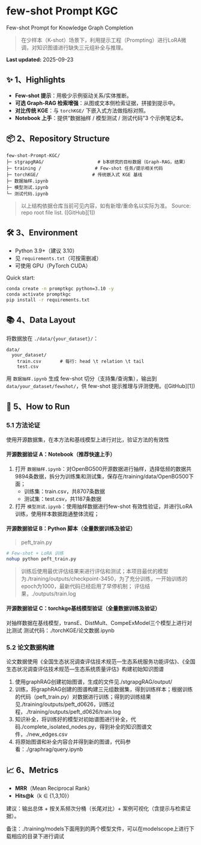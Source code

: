 # few-shot Prompt KGC
Few-shot Prompt for Knowledge Graph Completion

> 在少样本（K-shot）场景下，利用提示工程（Prompting）进行LoRA微调，对知识图谱进行缺失三元组补全与推理。

**Last updated:** 2025-09-23

## ✨ 1、Highlights
- **Few-shot 提示**：用极少示例驱动关系/实体推断。
- **可选 Graph-RAG 检索增强**：从图或文本侧检索证据，拼接到提示中。
- **对比传统 KGE**：与 `torchKGE/` 下嵌入式方法做指标对照。
- **Notebook 上手**：提供“数据抽样 / 模型测试 / 测试代码”3 个示例笔记本。

## 📦 2、Repository Structure
```text
few-shot-Prompt-KGC/
├─ stgrapgRAG/                    # b本研究的目标数据（Graph-RAG，结果）
├─ training /                    # Few-shot 任务/提示相关代码
├─ torchKGE/                    # 传统嵌入式 KGE 基线
├─ 数据抽样.ipynb
├─ 模型测试.ipynb
└─ 测试代码.ipynb
````

> 以上结构依据仓库当前可见内容，如有新增/重命名以实际为准。
> Source: repo root file list. ([GitHub][1])

## 🛠 3、Environment

* Python 3.9+（建议 3.10）
* 见 `requirements.txt`（可按需删减）
* 可使用 GPU（PyTorch CUDA）

Quick start:

```bash
conda create -n promptkgc python=3.10 -y
conda activate promptkgc
pip install -r requirements.txt
```


## 📚 4、Data Layout

将数据放在 `./data/{your_dataset}/`：

```
data/
  your_dataset/
    train.csv       # 每行: head \t relation \t tail
    test.csv
```

用 `数据抽样.ipynb` 生成 few-shot 切分（支持集/查询集），输出到 `data/your_dataset/fewshot/`，供 few-shot 提示推理与评测使用。([GitHub][1])

## 🚀 5、How to Run
### 5.1 方法论证
使用开源数据集，在本方法和基线模型上进行对比，验证方法的有效性

#### 开源数据验证 A：Notebook（推荐快速上手）

1. 打开 `数据抽样.ipynb`：对OpenBG500开源数据进行抽样，选择低频的数据共9894条数据，拆分为训练集和测试集，保存在/training/data/OpenBG500下面；
   - 训练集：train.csv，共8707条数据
   - 测试集：test.csv，共1187条数据
2. 打开 `模型测试.ipynb`：使用抽样数据进行few-shot 有效性验证，并进行LoRA训练，使用样本数据跑通整体流程；


#### 开源数据验证 B：Python 脚本（全量数据训练及验证）

> peft_train.py

```bash
# Few-shot + LoRA 训练
nohup python peft_train.py
```
>训练后使用最优评估结果来进行评估和测试；本项目最优的模型为./training/outputs/checkpoint-3450，为了充分训练，一开始训练的epoch为1000，最新代码已经启用了早停机制；
>评估结果，./outputs/train.log


#### 开源数据验证 C：torchkge基线模型验证（全量数据训练及验证）
对抽样数据在基线模型，transE、DistMult、CompeExModel三个模型上进行对比测试
测试代码：./torchKGE/论文数据.ipynb

### 5.2 论文数据构建
论文数据使用《全国生态状况调查评估技术规范—生态系统服务功能评估》、《全国生态状况调查评估技术规范—生态系统质量评估》构建初始知识图谱

1. 使用graphRAG创建初始图谱，生成的文件见./stgrapgRAG/output/
2. 训练，将graphRAG创建的图谱构建三元组数据集，得到训练样本；根据训练的代码（peft_train.py）对数据进行训练；得到的训练结果见./training/outputs/peft_d0626，训练过程，./training/outputs/peft_d0626/train.log
3. 知识补全，将训练好的模型对初始谱图进行补全，代码./complete_isolated_nodes.py，得到补全的知识图谱文件，./new_edges.csv
4. 将原始图谱和补全内容合并得到新的图谱，代码参看：./graphrag/query.ipynb


## 📈 6、Metrics

* **MRR**（Mean Reciprocal Rank）
* **Hits\@k**（k ∈ {1,3,10}）


建议：输出总体 + 按关系频次分桶（长尾对比）+ 案例可视化（含提示与检索证据）。



备注：./training/models下面用到的两个模型文件，可以在modelscope上进行下载相应的目录下进行调试
